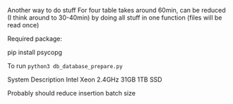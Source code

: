 Another way to do stuff
For four table takes around 60min, can be reduced (I think around to 30-40min) by doing all stuff in one function (files will be read once)

Required package:

pip install psycopg

To run
```python3 db_database_prepare.py```

System Description
Intel Xeon 2.4GHz
31GB
1TB SSD

Probably should reduce insertion batch size
